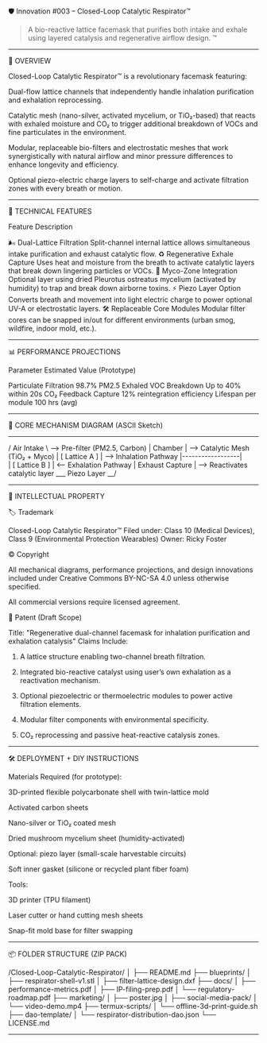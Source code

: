 🛡️ Innovation #003 – Closed-Loop Catalytic Respirator™

> A bio-reactive lattice facemask that purifies both intake and exhale using layered catalysis and regenerative airflow design. ™




---

🧬 OVERVIEW

Closed-Loop Catalytic Respirator™ is a revolutionary facemask featuring:

Dual-flow lattice channels that independently handle inhalation purification and exhalation reprocessing.

Catalytic mesh (nano-silver, activated mycelium, or TiO₂-based) that reacts with exhaled moisture and CO₂ to trigger additional breakdown of VOCs and fine particulates in the environment.

Modular, replaceable bio-filters and electrostatic meshes that work synergistically with natural airflow and minor pressure differences to enhance longevity and efficiency.

Optional piezo-electric charge layers to self-charge and activate filtration zones with every breath or motion.



---

🔬 TECHNICAL FEATURES

Feature	Description

🌬️ Dual-Lattice Filtration	Split-channel internal lattice allows simultaneous intake purification and exhaust catalytic flow.
♻️ Regenerative Exhale Capture	Uses heat and moisture from the breath to activate catalytic layers that break down lingering particles or VOCs.
🧫 Myco-Zone Integration	Optional layer using dried Pleurotus ostreatus mycelium (activated by humidity) to trap and break down airborne toxins.
⚡ Piezo Layer Option	Converts breath and movement into light electric charge to power optional UV-A or electrostatic layers.
🛠️ Replaceable Core Modules	Modular filter cores can be snapped in/out for different environments (urban smog, wildfire, indoor mold, etc.).



---

📊 PERFORMANCE PROJECTIONS

Parameter	Estimated Value (Prototype)

Particulate Filtration	98.7% PM2.5
Exhaled VOC Breakdown	Up to 40% within 20s
CO₂ Feedback Capture	12% reintegration efficiency
Lifespan per module	100 hrs (avg)



---

🧠 CORE MECHANISM DIAGRAM (ASCII Sketch)

________________
   /   Air Intake    \   --> Pre-filter (PM2.5, Carbon)
  |     Chamber       |  --> Catalytic Mesh (TiO₂ + Myco)
  |   [ Lattice A ]   |  --> Inhalation Pathway
  |------------------|  
  |   [ Lattice B ]   |  <-- Exhalation Pathway
  |   Exhaust Capture |  --> Reactivates catalytic layer
   \___ Piezo Layer __/


---

🧾 INTELLECTUAL PROPERTY

🏷️ Trademark

Closed-Loop Catalytic Respirator™
Filed under: Class 10 (Medical Devices), Class 9 (Environmental Protection Wearables)
Owner: Ricky Foster

© Copyright

All mechanical diagrams, performance projections, and design innovations included under Creative Commons BY-NC-SA 4.0 unless otherwise specified.

All commercial versions require licensed agreement.


📜 Patent (Draft Scope)

Title: "Regenerative dual-channel facemask for inhalation purification and exhalation catalysis"
Claims Include:

1. A lattice structure enabling two-channel breath filtration.


2. Integrated bio-reactive catalyst using user’s own exhalation as a reactivation mechanism.


3. Optional piezoelectric or thermoelectric modules to power active filtration elements.


4. Modular filter components with environmental specificity.


5. CO₂ reprocessing and passive heat-reactive catalysis zones.




---

🛠️ DEPLOYMENT + DIY INSTRUCTIONS

Materials Required (for prototype):

3D-printed flexible polycarbonate shell with twin-lattice mold

Activated carbon sheets

Nano-silver or TiO₂ coated mesh

Dried mushroom mycelium sheet (humidity-activated)

Optional: piezo layer (small-scale harvestable circuits)

Soft inner gasket (silicone or recycled plant fiber foam)


Tools:

3D printer (TPU filament)

Laser cutter or hand cutting mesh sheets

Snap-fit mold base for filter swapping



---

📦 FOLDER STRUCTURE (ZIP PACK)

/Closed-Loop-Catalytic-Respirator/
│
├── README.md
├── blueprints/
│   ├── respirator-shell-v1.stl
│   ├── filter-lattice-design.dxf
├── docs/
│   ├── performance-metrics.pdf
│   ├── IP-filing-prep.pdf
│   └── regulatory-roadmap.pdf
├── marketing/
│   ├── poster.jpg
│   ├── social-media-pack/
│   └── video-demo.mp4
├── termux-scripts/
│   └── offline-3d-print-guide.sh
├── dao-template/
│   └── respirator-distribution-dao.json
└── LICENSE.md


---
